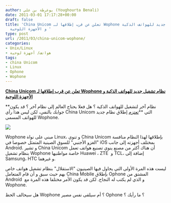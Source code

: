 ```yaml
---
author: يوغرطة بن علي (Youghourta Benali)
date: 2011-03-01 17:17:28+00:00
draft: false
title: 'China Unicom تعلن عن قرب إطلاقها لـ Wophone نظام تشغيل جديد للهواتف الذكية
  و الأجهزة اللوحية '
type: post
url: /2011/03/china-unicom-wophone/
categories:
- Unix/Linux
- هواتف/ أجهزة لوحية
tags:
- china Unicom
- Linux
- Ophone
- Wophone
---
```


**[China Unicom تعلن عن قرب إطلاقها لـ Wophone نظام تشغيل جديد للهواتف الذكية و الأجهزة اللوحية](https://www.it-scoop.com/2011/03/china-unicom-wophone/)**


**نظام آخر لتشغيل للهواتف الذكية ؟ هل فعلا يحتاج العالم إلى نظام آخر ؟ قد يكون جوابك بالنفي، لكن ليس هذا رأي China Unicom التي **[تعتزم](http://news.cnet.com/8301-30686_3-20037421-266.html) إطلاق نظام جديد للهواتف المسمى Wophone.

[![](https://www.it-scoop.com/wp-content/uploads/2011/03/ChinaUnicom-logo.jpg)
](https://www.it-scoop.com/2011/03/china-unicom-wophone/)

Wophone مبني على نواة Linux، و تنوي China Unicom بإطلاقها لهذا النظام منافسة "الغزو الأجنبي" للسوق الصينية المتمثل خصوصا في iOS بمختلف أجهزته إلى جانب Android. و تشير China Unicom أن هناك أكثر من مصنع ينوي تصنيع هواتف تعمل بنظام تشغيل Wophone خاصة مواطنيها Huawei ، ZTE  و TCL، إضافة إلى Samsung، HTC و غيرهما.

ليست هذه المرة الأولى التي يحاول فيها الصينيون "الاستقلال" بنظام تشغيل هواتف خاص بهم حيث سبق و أن قام المتعامل China Mobile بإطلاق Ophone المشتق من Android  و الذي لم يكتب له النجاح. لكن قد يكون الأمر مختلفا هذه المرة مع Wophone.

هل سيحالف الحظ Wophone ؟ أم سيلقى نفس مصير Ophone ؟ ما رأيك ؟










